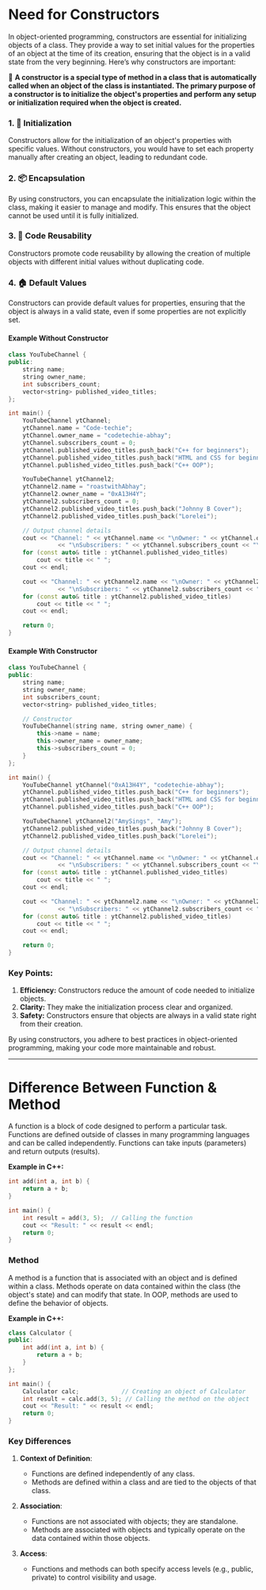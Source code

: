 # Need for Constructors

In object-oriented programming, constructors are essential for initializing objects of a class. They provide a way to set initial values for the properties of an object at the time of its creation, ensuring that the object is in a valid state from the very beginning. Here’s why constructors are important:

🔧 **A constructor is a special type of method in a class that is automatically called when an object of the class is instantiated. The primary purpose of a constructor is to initialize the object's properties and perform any setup or initialization required when the object is created.**

### 1. 🎯 **Initialization**
Constructors allow for the initialization of an object's properties with specific values. Without constructors, you would have to set each property manually after creating an object, leading to redundant code.

### 2. 📦 **Encapsulation**
By using constructors, you can encapsulate the initialization logic within the class, making it easier to manage and modify. This ensures that the object cannot be used until it is fully initialized.

### 3. 🔁 **Code Reusability**
Constructors promote code reusability by allowing the creation of multiple objects with different initial values without duplicating code.

### 4. 🏠 **Default Values**
Constructors can provide default values for properties, ensuring that the object is always in a valid state, even if some properties are not explicitly set.


#### Example Without Constructor

```cpp
class YouTubeChannel {
public:
    string name;
    string owner_name;
    int subscribers_count;
    vector<string> published_video_titles;
};

int main() {
    YouTubeChannel ytChannel;
    ytChannel.name = "Code-techie";
    ytChannel.owner_name = "codetechie-abhay";
    ytChannel.subscribers_count = 0;
    ytChannel.published_video_titles.push_back("C++ for beginners");
    ytChannel.published_video_titles.push_back("HTML and CSS for beginners");
    ytChannel.published_video_titles.push_back("C++ OOP");

    YouTubeChannel ytChannel2;
    ytChannel2.name = "roastwithAbhay";
    ytChannel2.owner_name = "0xA13H4Y";
    ytChannel2.subscribers_count = 0;
    ytChannel2.published_video_titles.push_back("Johnny B Cover");
    ytChannel2.published_video_titles.push_back("Lorelei");

    // Output channel details
    cout << "Channel: " << ytChannel.name << "\nOwner: " << ytChannel.owner_name 
              << "\nSubscribers: " << ytChannel.subscribers_count << "\nVideos: ";
    for (const auto& title : ytChannel.published_video_titles)
        cout << title << " ";
    cout << endl;

    cout << "Channel: " << ytChannel2.name << "\nOwner: " << ytChannel2.owner_name 
              << "\nSubscribers: " << ytChannel2.subscribers_count << "\nVideos: ";
    for (const auto& title : ytChannel2.published_video_titles)
        cout << title << " ";
    cout << endl;

    return 0;
}
```

#### Example With Constructor

```cpp
class YouTubeChannel {
public:
    string name;
    string owner_name;
    int subscribers_count;
    vector<string> published_video_titles;

    // Constructor
    YouTubeChannel(string name, string owner_name) {
        this->name = name;
        this->owner_name = owner_name;
        this->subscribers_count = 0;
    }
};

int main() {
    YouTubeChannel ytChannel("0xA13H4Y", "codetechie-abhay");
    ytChannel.published_video_titles.push_back("C++ for beginners");
    ytChannel.published_video_titles.push_back("HTML and CSS for beginners");
    ytChannel.published_video_titles.push_back("C++ OOP");

    YouTubeChannel ytChannel2("AmySings", "Amy");
    ytChannel2.published_video_titles.push_back("Johnny B Cover");
    ytChannel2.published_video_titles.push_back("Lorelei");

    // Output channel details
    cout << "Channel: " << ytChannel.name << "\nOwner: " << ytChannel.owner_name 
              << "\nSubscribers: " << ytChannel.subscribers_count << "\nVideos: ";
    for (const auto& title : ytChannel.published_video_titles)
        cout << title << " ";
    cout << endl;

    cout << "Channel: " << ytChannel2.name << "\nOwner: " << ytChannel2.owner_name 
              << "\nSubscribers: " << ytChannel2.subscribers_count << "\nVideos: ";
    for (const auto& title : ytChannel2.published_video_titles)
        cout << title << " ";
    cout << endl;

    return 0;
}
```

### Key Points:
1. **Efficiency:** Constructors reduce the amount of code needed to initialize objects.
2. **Clarity:** They make the initialization process clear and organized.
3. **Safety:** Constructors ensure that objects are always in a valid state right from their creation.

By using constructors, you adhere to best practices in object-oriented programming, making your code more maintainable and robust.

---

# Difference Between Function & Method

A function is a block of code designed to perform a particular task. Functions are defined outside of classes in many programming languages and can be called independently. Functions can take inputs (parameters) and return outputs (results).

**Example in C++:**
```cpp
int add(int a, int b) {
    return a + b;
}

int main() {
    int result = add(3, 5);  // Calling the function
    cout << "Result: " << result << endl;
    return 0;
}
```

### Method
A method is a function that is associated with an object and is defined within a class. Methods operate on data contained within the class (the object's state) and can modify that state. In OOP, methods are used to define the behavior of objects.

**Example in C++:**
```cpp
class Calculator {
public:
    int add(int a, int b) {
        return a + b;
    }
};

int main() {
    Calculator calc;            // Creating an object of Calculator
    int result = calc.add(3, 5); // Calling the method on the object
    cout << "Result: " << result << endl;
    return 0;
}
```

### Key Differences
1. **Context of Definition**:
   - Functions are defined independently of any class.
   - Methods are defined within a class and are tied to the objects of that class.

2. **Association**:
   - Functions are not associated with objects; they are standalone.
   - Methods are associated with objects and typically operate on the data contained within those objects.

3. **Access**:
   - Functions and methods can both specify access levels (e.g., public, private) to control visibility and usage.

